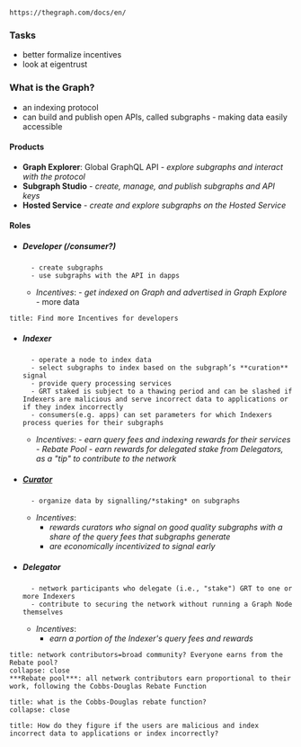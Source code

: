                                                                                           https://thegraph.com/docs/en/


### Tasks
- better formalize incentives
- look at eigentrust



### What is the Graph?
- an indexing protocol
- can build and publish open APIs, called subgraphs
		- making data easily accessible


#### Products
- **Graph Explorer**: Global GraphQL API
		- *explore subgraphs and interact with the protocol*
- **Subgraph Studio**
		- *create, manage, and publish subgraphs and API keys*
- **Hosted Service**
		- *create and explore subgraphs on the Hosted Service* 


#### Roles
- ##### Developer (/consumer?)
		- create subgraphs
		- use subgraphs with the API in dapps
	- *Incentives*:
			- *get indexed on Graph and advertised in Graph Explore*
				- more data

```ad-danger 
title: Find more Incentives for developers
```
- ##### Indexer
		- operate a node to index data 
		- select subgraphs to index based on the subgraph’s **curation** signal
		- provide query processing services
		- GRT staked is subject to a thawing period and can be slashed if Indexers are malicious and serve incorrect data to applications or if they index incorrectly
		- consumers(e.g. apps) can set parameters for which Indexers process queries for their subgraphs
	- *Incentives*:
			- *earn query fees and indexing rewards for their services*
			- *Rebate Pool*
			- *earn rewards for delegated stake from Delegators, as a "tip" to contribute to the network*
- ##### [Curator](https://thegraph.com/docs/en/network/curating/)
		- organize data by signalling/*staking* on subgraphs
	- *Incentives*:
		- *rewards curators who signal on good quality subgraphs with a share of the query fees that subgraphs generate*
		- *are economically incentivized to signal early*
- ##### Delegator
		- network participants who delegate (i.e., "stake") GRT to one or more Indexers
		- contribute to securing the network without running a Graph Node themselves
	- *Incentives*:
		- *earn a portion of the Indexer's query fees and rewards*


```ad-question
title: network contributors=broad community? Everyone earns from the Rebate pool?
collapse: close
***Rebate pool***: all network contributors earn proportional to their work, following the Cobbs-Douglas Rebate Function
```

```ad-question
title: what is the Cobbs-Douglas rebate function?
collapse: close
```

```ad-question
title: How do they figure if the users are malicious and index incorrect data to applications or index incorrectly?
```